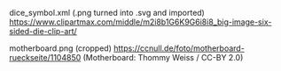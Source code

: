 dice_symbol.xml (.png turned into .svg and imported)
https://www.clipartmax.com/middle/m2i8b1G6K9G6i8i8_big-image-six-sided-die-clip-art/

motherboard.png (cropped)
https://ccnull.de/foto/motherboard-rueckseite/1104850 (Motherboard: Thommy Weiss / CC-BY 2.0)
